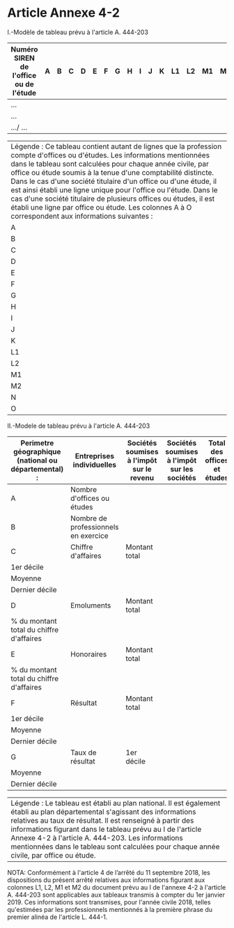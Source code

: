 # Article Annexe 4-2

I.-Modèle de tableau prévu à l'article A. 444-203

|  Numéro SIREN de l'office ou de l'étude |  A |  B |  C |  D |  E |  F |  G |  H |  I |  J |  K |  L1 |  L2 |  M1 |  M2 |  N |  O |
| --- | --- | --- | --- | --- | --- | --- | --- | --- | --- | --- | --- | --- | --- | --- | --- | --- | --- |
|  … |  |  |  |  |  |  |  |  |  |  |  |  |  |  |  |  |  |
|  … |  |  |  |  |  |  |  |  |  |  |  |  |  |  |  |  |  |
|  …/ … |  |  |  |  |  |  |  |  |  |  |  |  |  |  |  |  |  |

|  |
| --- |
|  Légende : Ce tableau contient autant de lignes que la profession compte d'offices ou d'études. Les informations mentionnées dans le tableau sont calculées pour chaque année civile, par office ou étude soumis à la tenue d'une comptabilité distincte. Dans le cas d'une société titulaire d'un office ou d'une étude, il est ainsi établi une ligne unique pour l'office ou l'étude. Dans le cas d'une société titulaire de plusieurs offices ou études, il est établi une ligne par office ou étude. Les colonnes A à O correspondent aux informations suivantes : |
|  A |  Raison sociale ou dénomination sociale de l'office ou de l'étude |  |
|  B |  Adresse de l'office ou de l'étude |  |
|  C |  Code postal de l'office ou de l'étude |  |
|  D |  Ville de l'office ou de l'étude |  |
|  E |  Code communal INSEE de l'office ou de l'étude |  |
|  F |  Forme juridique de l'office ou de l'étude |  Indiquer si l'office ou l'étude est constitué sous la forme d'une entreprise individuelle ou d'une société. Précisez la forme sociale. |
|  G |  Régime de déclaration de l'office ou de l'étude |  Indiquer si l'office ou l'étude procède à une déclaration de bénéfices non commerciaux selon le régime de la déclaration contrôlée, à une déclaration d'impôt sur les sociétés selon le régime normal, ou à une déclaration d'impôt sur les sociétés selon le régime simplifié. |
|  H |  Date de clôture de l'exercice comptable |  |
|  I |  Nombre total de professionnels en exercice au sein de l'office ou de l'étude (au 1er janvier de l'année civile) |  Indiquer exclusivement le nombre de professionnels en exercice, sans intégrer les personnes exerçant la profession en qualité de salarié. Les professionnels en exercice sont les personnes physiques titulaires d'un office ou d'une étude, ou ayant la qualité d'associé d'une personne morale titulaire d'un office ou d'une étude et exerçant une des professions mentionnées à la première phrase de l'alinéa 1er de l'article L. 444-1 du code de commerce au sein de cet office ou étude. |
|  J |  Nombre total de personnes exerçant la profession concernée en qualité de salarié au sein de l'office ou de l'étude (au 1er janvier de l'année civile) |  Indiquer exclusivement le nombre de personnes physiques exerçant en qualité de salarié une des professions mentionnées à la première phrase de l'alinéa 1er de l'article L. 444-1 du code de commerce au sein de cet office ou étude. |
|  K |  Chiffre d'affaires de l'office ou de l'étude-en euros |  Le chiffre d'affaires de l'office ou de l'étude est égal au montant total hors taxes des sommes rémunérant les prestations réalisées au cours de l'année civile (ensemble des émoluments et honoraires). Il correspond, selon le régime de déclaration de l'office ou de l'étude : a) au montant net des recettes en cas de déclaration de bénéfices non commerciaux selon le régime de la déclaration contrôlée ; b) au chiffre d'affaires net en cas de déclaration d'impôt sur les sociétés selon le régime normal ; c) aux ventes de marchandises et à la production vendue de biens et de services en cas de déclaration d'impôt sur les sociétés selon le régime simplifié. |
|  L1 |  Total des émoluments de l'office ou de l'étude-en euros |  Les émoluments sont les sommes perçues par le professionnel en contrepartie des prestations dont les tarifs sont régis par le titre IV bis de la partie législative du code de commerce. Le total des émoluments comprend les émoluments rétrocédés par d'autres offices ou études. Les émoluments rétrocédés à d'autres offices ou études sont déduits du total. |
|  L2 |  Total des émoluments de l'office ou de l'étude-en pourcentage du total du chiffre d'affaires |
|  M1 |  Total des honoraires de l'office ou de l'étude-en euros |  Les honoraires sont les sommes perçues par les professionnels en contrepartie des prestations dont les tarifs ne sont pas régis par le titre IV bis de la partie législative du code de commerce. Le total des honoraires comprend les honoraires rétrocédés par d'autres offices ou études. Les honoraires rétrocédés à d'autres offices ou études sont déduits du total. |
|  M2 |  Total des honoraires de l'office ou de l'étude-en pourcentage du total du chiffre d'affaires |
|  N |  Résultat de l'office ou de l'étude-en euros |  Le résultat de l'office ou de l'étude est égal à la différence entre les produits et les charges de l'année civile ; il correspond, selon le régime de déclaration de l'office ou de l'étude : a) à l'excédent ou déficit du compte de résultat en cas de déclaration de bénéfices non commerciaux selon le régime de la déclaration contrôlée ; b) au résultat courant avant impôts en cas de déclaration d'impôt sur les sociétés selon le régime normal ; c) à la somme du résultat courant et du résultat financier en cas de déclaration d'impôt sur les sociétés selon le régime simplifié. En cas de déclaration d'impôt sur les sociétés, doit être ajouté au résultat l'ensemble des rémunérations perçues au titre de la gérance et déclarées en application des articles L. 114-12, L. 131-6, L. 136-3 et R. 131-1 du code de la sécurité sociale. |
|  O |  Taux de résultat de l'office ou de l'étude-en pourcentage |  Le taux de résultat est égal au rapport entre le résultat et le chiffre d'affaires. |

II.-Modele de tableau prévu à l'article A. 444-203

|  Perimetre géographique (national ou départemental) : |  Entreprises individuelles |  Sociétés soumises à l'impôt sur le revenu |  Sociétés soumises à l'impôt sur les sociétés |  Total des offices et études |
| --- | --- | --- | --- | --- |
|  A |  Nombre d'offices ou études |  |  |  |  |
|  B |  Nombre de professionnels en exercice |  |  |  |  |
|  C |  Chiffre d'affaires |  Montant total |  |  |  |  |
|  1er décile |  |  |  |  |
|  Moyenne |  |  |  |  |
|  Dernier décile |  |  |  |  |
|  D |  Emoluments |  Montant total |  |  |  |  |
|  % du montant total du chiffre d'affaires |  |  |  |  |
|  E |  Honoraires |  Montant total |  |  |  |  |
|  % du montant total du chiffre d'affaires |  |  |  |  |
|  F |  Résultat |  Montant total |  |  |  |  |
|  1er décile |  |  |  |  |
|  Moyenne |  |  |  |  |
|  Dernier décile |  |  |  |  |
|  G |  Taux de résultat |  1er décile |  |  |  |  |
|  Moyenne |  |  |  |  |
|  Dernier décile |  |  |  |  |

|  |
| --- |
|  Légende : Le tableau est établi au plan national. Il est également établi au plan départemental s'agissant des informations relatives au taux de résultat. Il est renseigné à partir des informations figurant dans le tableau prévu au I de l'article Annexe 4-2 à l'article A. 444-203. Les informations mentionnées dans le tableau sont calculées pour chaque année civile, par office ou étude. |

NOTA:
Conformément à l'article 4 de l’arrêté du 11 septembre 2018, les dispositions du présent arrêté relatives aux informations figurant aux colonnes L1, L2, M1 et M2 du document prévu au I de l'annexe 4-2 à l'article A. 444-203 sont applicables aux tableaux transmis à compter du 1er janvier 2019. Ces informations sont transmises, pour l'année civile 2018, telles qu'estimées par les professionnels mentionnés à la première phrase du premier alinéa de l'article L. 444-1.
